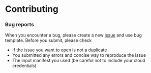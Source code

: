 # Contributing

### Bug reports
When you encounter a bug, please create a new [issue](https://github.com/Berops/claudie/issues/new/choose) and use bug template. Before you submit, please check

- If the issue you want to open is not a duplicate
- You submitted any errors and concise way to reproduce the issue
- The input manifest you used (be careful not to include your cloud credentials) 
